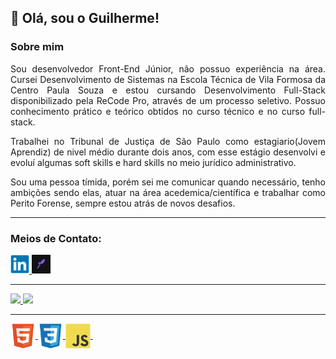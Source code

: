 
<h2> 👋 Olá, sou o Guilherme! </h2>

<section>
  <h3> Sobre mim </h3>
  <p style="text-align:justify">
    Sou desenvolvedor Front-End Júnior,
    não possuo experiência na área. 
    Cursei Desenvolvimento de 
    Sistemas na Escola Técnica de Vila Formosa da Centro 
    Paula Souza e estou cursando Desenvolvimento Full-Stack
    disponibilizado pela ReCode Pro, através de um processo seletivo. 
    Possuo conhecimento prático e teórico obtidos no curso técnico e no curso full-stack.
  </p>
 <!-- <p style="text-align:justify">
    Como profissional, busco aprender, aperfeiçoar e evoluir junto a empresa, sou obstinado e competente, sempre procuro ajudar e auxiliar o próximo mesmo eu não sabendo,
    iremos em conjunto aprender, não paro de estudar, pois, é uma área de constante evolução e atualização desse modo, continuo aperfeiçoando minhas hards skills.
  </p> -->
  <p style="text-align:justify">
    Trabalhei no Tribunal de Justiça de São Paulo como estagiario(Jovem Aprendiz) de nivel médio durante dois anos, com esse estágio desenvolvi e evoluí algumas
    soft skills e hard skills no meio jurídico administrativo.
  </p>
  <p style="text-align:justify">
   Sou uma pessoa tímida, porém sei me comunicar
   quando necessário, tenho ambições sendo elas,
   atuar na área acedemica/científica e trabalhar
   como Perito Forense, sempre estou atrás de 
   novos desafios.
  </p>
</section>

------------------------------------------------------

<section>
  <h3> Meios de Contato: </h3>
  
  <a href="www.linkedin.com/in/gafs-8d75c9a7047a26154703fea2045bca3el">
    <img src="https://raw.githubusercontent.com/devicons/devicon/master/icons/linkedin/linkedin-original.svg" hitgth="30px" width="30px" alt="LinkedIn"/>
  </a>
  <a href="https://app.rocketseat.com.br/me/guilherme-augusto-07341">
    <img src="/assets/rocketseat_icon.jpg" hitgth="30px" width="30px" alt="Rocketseat"/>
  </a>
<!--   <a href=""><img src="" /></a> -->
</section>

------------------------------------------------------

<section>
  <a href="https://github.com/frotas">
     <img height="auto" width="50%" src="https://github-readme-stats.vercel.app/api?username=frotas&show_icons=true&theme=dracula&include_all_commits=true&count_private=true"/>
     <img height="auto" width="50%" src="https://github-readme-stats.vercel.app/api/top-langs/?username=frotas&layout=compact&langs_count=7&theme=dracula"/>
  </a>
</section>
  
------------------------------------------------------
  
<section>
  <a href="https://github.com/frotas">
     <img align="center" heigth="30px" width="40px" src="https://raw.githubusercontent.com/devicons/devicon/master/icons/html5/html5-original.svg" />
     <img align="center" heigth="30px" width="40px" src="https://raw.githubusercontent.com/devicons/devicon/master/icons/css3/css3-original.svg" />
     <img align="center" heigth="30px" width="40px" src="https://raw.githubusercontent.com/devicons/devicon/master/icons/javascript/javascript-original.svg" />
     <img align="center" heigth="30px" width="40px">
  </a>
</section>

